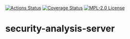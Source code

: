 [![Actions Status](https://github.com/gridsuite/security-analysis-server/workflows/CI/badge.svg)](https://github.com/gridsuite/security-analysis-server/actions)
[![Coverage Status](https://sonarcloud.io/api/project_badges/measure?project=org.gridsuite%3Asecurity-analysis-server&metric=coverage)](https://sonarcloud.io/component_measures?id=org.gridsuite%3Asecurity-analysis-server&metric=coverage)
[![MPL-2.0 License](https://img.shields.io/badge/license-MPL_2.0-blue.svg)](https://www.mozilla.org/en-US/MPL/2.0/)
# security-analysis-server
